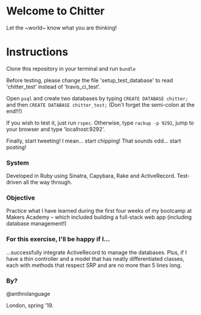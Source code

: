 Welcome to Chitter
=================

Let the ~world~ know what you are thinking!

# Instructions

Clone this repository in your terminal and run ```bundle```

Before testing, please change the file 'setup_test_database' to read 'chitter_test' instead of 'travis_ci_test'.

Open ```psql``` and create two databases by typing ```CREATE DATABASE chitter;``` and then  ```CREATE DATABASE chitter_test;``` (Don't forget the semi-colon at the end!!!)

If you wish to test it, just run ```rspec```. Otherwise, type ```rackup -p 9292```, jump to your browser and type 'localhost:9292'.

Finally, start tweeting! I mean... start chipping! That sounds odd... start posting!

### System

Developed in Ruby using Sinatra, Capybara, Rake and ActiveRecord.
Test-driven all the way through.

### Objective

Practice what I have learned during the first four weeks of my bootcamp at Makers Academy – which included building a full-stack web app (including database management!)

### For this exercise, I'll be happy if I...

...successfully integrate ActiveRecord to manage the databases. Plus, if I have a thin controller and a model that has neatly differentiated classes, each with methods that respect SRP and are no more than 5 lines long.

### By?

@anthrolanguage  

London, spring '19.
